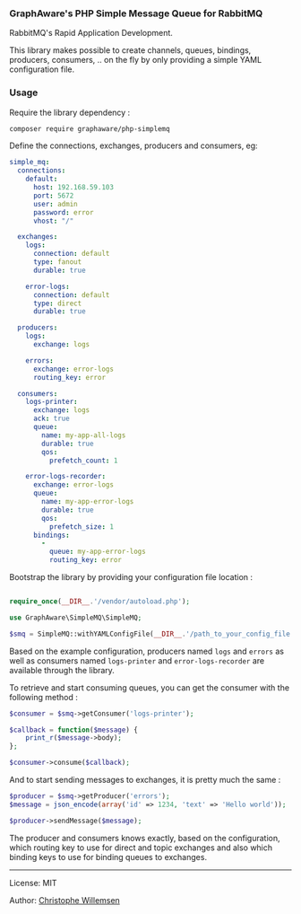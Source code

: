 ### GraphAware's PHP Simple Message Queue for RabbitMQ

RabbitMQ's Rapid Application Development.

This library makes possible to create channels, queues, bindings, producers, consumers, .. on the fly by only providing 
a simple YAML configuration file.

### Usage

Require the library dependency :

```bash
composer require graphaware/php-simplemq
```

Define the connections, exchanges, producers and consumers, eg:

```yaml
simple_mq:
  connections:
    default:
      host: 192.168.59.103
      port: 5672
      user: admin
      password: error
      vhost: "/"

  exchanges:
    logs:
      connection: default
      type: fanout
      durable: true

    error-logs:
      connection: default
      type: direct
      durable: true

  producers:
    logs:
      exchange: logs

    errors:
      exchange: error-logs
      routing_key: error

  consumers:
    logs-printer:
      exchange: logs
      ack: true
      queue:
        name: my-app-all-logs
        durable: true
        qos:
          prefetch_count: 1

    error-logs-recorder:
      exchange: error-logs
      queue:
        name: my-app-error-logs
        durable: true
        qos:
          prefetch_size: 1
      bindings:
        -
          queue: my-app-error-logs
          routing_key: error
```

Bootstrap the library by providing your configuration file location :

```php

require_once(__DIR__.'/vendor/autoload.php');

use GraphAware\SimpleMQ\SimpleMQ;

$smq = SimpleMQ::withYAMLConfigFile(__DIR__.'/path_to_your_config_file.yml');
```

Based on the example configuration, producers named `logs` and `errors` as well as consumers named `logs-printer` and 
`error-logs-recorder` are available through the library.

To retrieve and start consuming queues, you can get the consumer with the following method :

```php
$consumer = $smq->getConsumer('logs-printer');

$callback = function($message) {
    print_r($message->body);
};

$consumer->consume($callback);
```

And to start sending messages to exchanges, it is pretty much the same :

```php
$producer = $smq->getProducer('errors');
$message = json_encode(array('id' => 1234, 'text' => 'Hello world'));

$producer->sendMessage($message);
```

The producer and consumers knows exactly, based on the configuration, which routing key to use for direct and topic exchanges and
also which binding keys to use for binding queues to exchanges.


--- 

License: MIT

Author: [Christophe Willemsen](mailto:christophe@graphaware.com)
